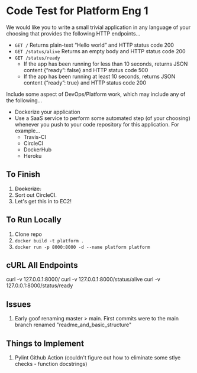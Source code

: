 # Code Test for Platform Eng 1

We would like you to write a small trivial application in any language of your choosing that provides the following HTTP endpoints…

- `GET /` Returns plain-text “Hello world” and HTTP status code 200
- `GET /status/alive` Returns an empty body and HTTP status code 200
- `GET /status/ready`
  - If the app has been running for less than 10 seconds, returns JSON content {“ready”: false} and HTTP status code 500
  - If the app has been running at least 10 seconds, returns JSON content {“ready”: true} and HTTP status code 200

Include some aspect of DevOps/Platform work, which may include any of the following...

- Dockerize your application
- Use a SaaS service to perform some automated step (of your choosing) whenever you push to your code repository for this application. For example...
  - Travis-CI
  - CircleCI
  - DockerHub
  - Heroku

## To Finish
1. ~~Dockerize.~~
2. Sort out CircleCI.
3. Let's get this in to EC2!

## To Run Locally
1. Clone repo
2. `docker build -t platform .`
4. `docker run -p 8000:8000 -d --name platform platform`

## cURL All Endpoints
curl -v 127.0.0.1:8000/
curl -v 127.0.0.1:8000/status/alive
curl -v 127.0.0.1:8000/status/ready

## Issues
1. Early goof renaming master > main. First commits were to the main branch renamed "readme_and_basic_structure"


## Things to Implement
1. Pylint Github Action (couldn't figure out how to eliminate some stlye checks - function docstrings)